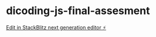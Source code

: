 # dicoding-js-final-assesment

[Edit in StackBlitz next generation editor ⚡️](https://stackblitz.com/~/github.com/muthi08/dicoding-js-final-assesment)